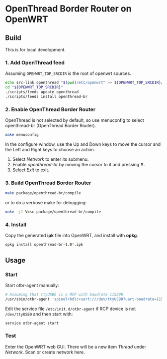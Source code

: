 # OpenThread Border Router on OpenWRT

## Build

This is for local development.

### 1. Add OpenThread feed

Assuming `OPENWRT_TOP_SRCDIR` is the root of openwrt sources.

```bash
echo src-link openthread "$(pwd)/etc/openwrt" >> ${OPENWRT_TOP_SRCDIR}/feeds.conf
cd "${OPENWRT_TOP_SRCDIR}"
./scripts/feeds update openthread
./scripts/feeds install openthread-br
```

### 2. Enable OpenThread Border Router

OpenThread is not selected by default, so use menuconfig to select openthread-br (OpenThread Border Router).

```bash
make menuconfig
```

In the configure window, use the Up and Down keys to move the cursor and the Left and Right keys to choose an action.

1. Select _Network_ to enter its submenu.
2. Enable _openthread-br_ by moving the cursor to it and pressing **Y**.
3. Select _Exit_ to exit.

### 3. Build OpenThread Border Router

```bash
make package/openthread-br/compile
```

or to do a verbose make for debugging:

```bash
make -j1 V=sc package/openthread-br/compile
```

### 4. Install

Copy the generated **ipk** file into OpenWRT, and install with **opkg**.

```bash
opkg install openthread-br-1.0*.ipk
```

## Usage

### Start

Start otbr-agent manually:

```bash
# Assuming that ttyUSB0 is a RCP with baudrate 115200.
/usr/sbin/otbr-agent 'spinel+hdlc+uart:///dev/ttyUSB0?uart-baudrate=115200'
```

Edit the service file `/etc/init.d/otbr-agent` if RCP device is not `/dev/ttyUSB0` and then start with:

```bash
service otbr-agent start
```

### Test

Enter the OpenWRT web GUI. There will be a new item _Thread_ under _Network_. Scan or create network here.
